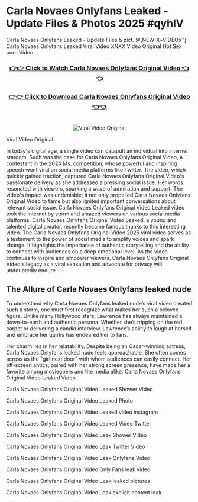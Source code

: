 # Carla Novaes Onlyfans Leaked - Update Files & Photos 2025 #qyhlV

Carla Novaes Onlyfans Leaked - Update Files & pict. !#[NEW-X~VIDEOs™] Carla Novaes Onlyfans Leaked Viral Video XNXX Video Original Hot Sex porn Video
<br>
<div align="center">
<h3><a href="https://links2leaks.com?utm_source=carlanovaes&utm_medium=gitlong" rel="nofollow">👉👉 Click to Watch Carla Novaes Onlyfans Original Video 👈👈</a></h3>
<h3><a href="https://links2leaks.com?utm_source=carlanovaes&utm_medium=gitlong" rel="nofollow">👉👉 Click to Download Carla Novaes Onlyfans Original Video 👈👈</a></h3>
<br>
<a href="https://links2leaks.com?utm_source=carlanovaes&utm_medium=gitlong" rel="nofollow"><img src="https://i.ibb.co/Gkj2r4b/banner.png" alt="Viral Video Original" style="max-width: 100%; display: inline-block;" data-target="animated-image.originalImage"></a>
</div>

Viral Video Original

In today's digital age, a single video can catapult an individual into internet stardom. Such was the case for Carla Novaes Onlyfans Original Video, a contestant in the 2024 Ms. competition, whose powerful and inspiring speech went viral on social media platforms like Twitter.
The video, which quickly gained traction, captured Carla Novaes Onlyfans Original Video's passionate delivery as she addressed a pressing social issue. Her words resonated with viewers, sparking a wave of admiration and support. The video's impact was undeniable; it not only propelled Carla Novaes Onlyfans Original Video to fame but also ignited important conversations about relevant social issue.
Carla Novaes Onlyfans Original Video Leaked video took the internet by storm and amazed viewers on various social media platforms. Carla Novaes Onlyfans Original Video Leaked, a young and talented digital creator, recently became famous thanks to this interesting video.
The Carla Novaes Onlyfans Original Video 2025 viral video serves as a testament to the power of social media to amplify voices and spark change. It highlights the importance of authentic storytelling and the ability to connect with audiences on a deep emotional level. As the video continues to inspire and empower viewers, Carla Novaes Onlyfans Original Video's legacy as a viral sensation and advocate for privacy will undoubtedly endure.

<h2>The Allure of Carla Novaes Onlyfans leaked nude</h2>


To understand why Carla Novaes Onlyfans leaked nude’s viral video created such a storm, one must first recognize what makes her such a beloved figure. Unlike many Hollywood stars, Lawrence has always maintained a down-to-earth and authentic persona. Whether she’s tripping on the red carpet or delivering a candid interview, Lawrence’s ability to laugh at herself and embrace her quirks has endeared her to fans.

Her charm lies in her relatability. Despite being an Oscar-winning actress, Carla Novaes Onlyfans leaked nude feels approachable. She often comes across as the "girl next door" with whom audiences can easily connect. Her off-screen antics, paired with her strong screen presence, have made her a favorite among moviegoers and the media alike.
Carla Novaes Onlyfans Original Video Leaked Video

Carla Novaes Onlyfans Original Video Leaked Shower Video

Carla Novaes Onlyfans Original Video Leaked Photo

Carla Novaes Onlyfans Original Video Leaked video instagram

Carla Novaes Onlyfans Original Video Leaked Video Twitter

Carla Novaes Onlyfans Original Video Leak Shower Video

Carla Novaes Onlyfans Original Video Leak Twitter Video

Carla Novaes Onlyfans Original Video Leak Onlyfans Video

Carla Novaes Onlyfans Original Video Only Fans leak video

Carla Novaes Onlyfans Original Video Leak leaked pictures

Carla Novaes Onlyfans Original Video Leak explicit content leak